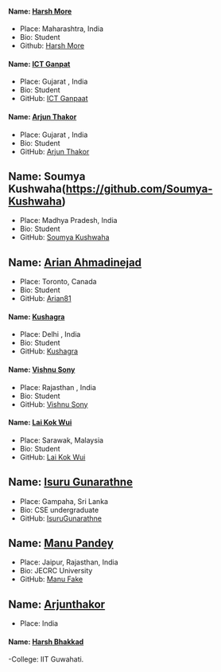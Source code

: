 #### Name: [Harsh More](https://github.com/moreharsh)

- Place: Maharashtra, India
- Bio: Student
- Github: [Harsh More](https://github.com/moreharsh)

#### Name: [ICT Ganpat ](https://github.com/ARJUN-SINH-THAKOR/)

- Place: Gujarat , India
- Bio: Student
- GitHub: [ICT Ganpaat ](https://github.com/ARJUN-SINH-THAKOR/)

#### Name: [Arjun Thakor](https://github.com/The-Arjun-Thakor)

- Place: Gujarat , India
- Bio: Student
- GitHub: [Arjun Thakor](https://github.com/The-Arjun-Thakor/)

## Name: Soumya Kushwaha(https://github.com/Soumya-Kushwaha)

- Place: Madhya Pradesh, India
- Bio: Student
- GitHub: [Soumya Kushwaha](https://github.com/Soumya-Kushwaha)

## Name: [Arian Ahmadinejad](https://github.com/arian81)

- Place: Toronto, Canada
- Bio: Student
- GitHub: [Arian81](https://github.com/arian81)

#### Name: [Kushagra](https://github.com/kushagra-a)

- Place: Delhi , India
- Bio: Student
- GitHub: [Kushagra](https://github.com/kushagra-a)

#### Name: [Vishnu Sony](https://github.com/zarvish)

- Place: Rajasthan , India
- Bio: Student
- GitHub: [Vishnu Sony](https://github.com/zarvish/)

#### Name: [Lai Kok Wui](https://github.com/Laikokwui)

- Place: Sarawak, Malaysia
- Bio: Student
- GitHub: [Lai Kok Wui](https://github.com/Laikokwui)

## Name: [Isuru Gunarathne](https://github.com/IsuruGunarathne)

- Place: Gampaha, Sri Lanka
- Bio: CSE undergraduate
- GitHub: [IsuruGunarathne](https://github.com/IsuruGunarathne)

## Name: [Manu Pandey](https://github.com/ManuFake)

- Place: Jaipur, Rajasthan, India
- Bio: JECRC University
- GitHub: [Manu Fake](https://github.com/ManuFake)

## Name: [Arjunthakor](https://github.com/ARJUN-SINH-THAKOR)

- Place: India


#### Name: [Harsh Bhakkad](https://github.com/HarshBhakkad)

-College: IIT Guwahati.
